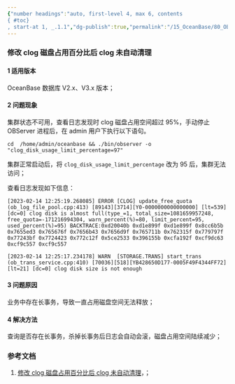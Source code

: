 ```yaml
---
{"number headings":"auto, first-level 4, max 6, contents
{ #toc}
, start-at 1, _.1.1","dg-publish":true,"permalink":"/15_OceanBase/80_OB 相关知识库/OceanBase 数据库知识/1.7 同步和选举/修改 clog 磁盘占用百分比后 clog 未自动清理/","dgPassFrontmatter":true}
---
```



### 修改 clog 磁盘占用百分比后 clog 未自动清理
#### 1 适用版本
OceanBase 数据库 V2.x、V3.x 版本；

#### 2 问题现象
集群状态不可用，查看日志发现时 clog 磁盘占用空间超过 95%，手动停止 OBServer 进程后，在 admin 用户下执行以下语句。
```shell
cd  /home/admin/oceanbase && ./bin/observer -o "clog_disk_usage_limit_percentage=97"
```


集群正常启动后，将 `clog_disk_usage_limit_percentage` 改为 95 后，集群无法访问；

查看日志发现如下信息：
```shell
[2023-02-14 12:25:19.268085] ERROR [CLOG] update_free_quota (ob_log_file_pool.cpp:413) [89143][3714][Y0-0000000000000000] [lt=539] [dc=0] clog disk is almost full(type_=1, total_size=1081659957248, free_quota=-171216994304, warn_percent(%)=80, limit_percent=95, used_percent(%)=95) BACKTRACE:0xd20040b 0xd1e899f 0xd1e899f 0x8cc6b5b 0x7655ed3 0x765676f 0x7656b43 0x7656d9f 0x765711b 0x762315f 0x779797f 0x77243bf 0x7724423 0x772c12f 0x5ce2533 0x396155b 0xcfa192f 0xcf9dc63 0xcf9c557 0xcf9c557

[2023-02-14 12:25:17.234178] WARN  [STORAGE.TRANS] start_trans (ob_trans_service.cpp:410) [70036][518][YB428650D177-0005F49F4344FF72] [lt=21] [dc=0] clog disk size is not enough
```


#### 3 问题原因
业务中存在长事务，导致一直占用磁盘空间无法释放；


#### 4 解决方法
查询是否存在长事务，杀掉长事务后日志会自动会滚，磁盘占用空间陆续减少； 


### 参考文档
1. [修改 clog 磁盘占用百分比后 clog 未自动清理](https://www.oceanbase.com/knowledge-base/oceanbase-database-1000000000267139?back=kb)，；


